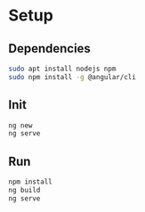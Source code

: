 # Setup

## Dependencies
```bash
sudo apt install nodejs npm
sudo npm install -g @angular/cli
```
## Init
```bash
ng new
ng serve
```

## Run
```bash
npm install
ng build
ng serve
```
